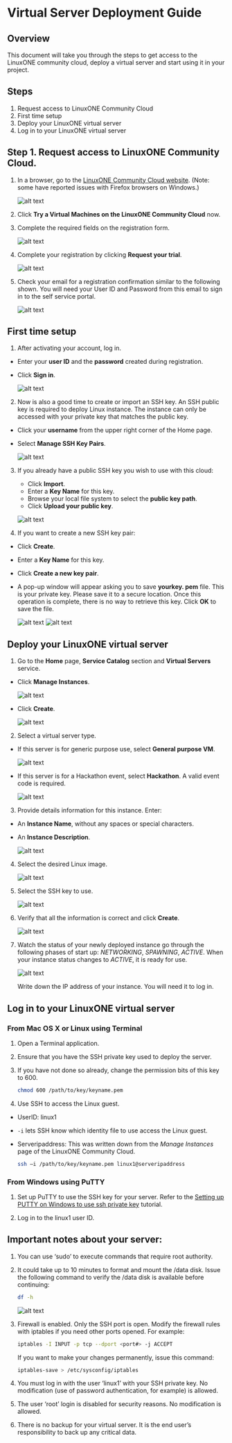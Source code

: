 # Virtual Server Deployment Guide

## Overview
This document will take you through the steps to get access to the LinuxONE community cloud, deploy a virtual server and start using it in your project.

## Steps

1. Request access to LinuxONE Community Cloud
2. First time setup
3. Deploy your LinuxONE virtual server
4. Log in to your LinuxONE virtual server

## Step 1. Request access to LinuxONE Community Cloud.
1) In a browser, go to the [LinuxONE Community Cloud website](https://developer.ibm.com/linuxone). (Note: some have reported issues with Firefox browsers on Windows.)

   ![alt text](images-deploy/dw-home.png "DeveloperWorks LinuxONE Home")

2) Click **Try a Virtual Machines on the LinuxONE Community Cloud** now.

3) Complete the required fields on the registration form.

   ![alt text](images-deploy/registration-form.png "Registration form")

4) Complete your registration by clicking **Request your trial**.

   ![alt text](images-deploy/request-your-trial.png "Submit registration form")

5) Check your email for a registration confirmation similar to the following shown. You will need your User ID and Password from this email to sign in to the self service portal.

   ![alt text](images-deploy/welcome-email.png "Welcome email")

## First time setup

1) After activating your account, log in.

* Enter your **user ID** and the **password** created during registration.
* Click **Sign in**.

   ![alt text](images-deploy/ssp-login.png "Self-Service Portal login page")

2) Now is also a good time to create or import an SSH key. An SSH public key is required to deploy Linux instance. The instance can only be accessed with your private key that matches the public key.
* Click your **username** from the upper right corner of the Home page.

* Select **Manage SSH Key Pairs**.

  ![alt text](images-deploy/manage-key.png "Manage SSH keys")

3) If you already have a public SSH key you wish to use with this cloud:

   * Click **Import**.
   * Enter a **Key Name** for this key.
   * Browse your local file system to select the **public key path**.
   * Click **Upload your public key**.

   ![alt text](images-deploy/upload-key.png "Import SSH key")

4) If you want to create a new SSH key pair:
* Click **Create**.
* Enter a **Key Name** for this key.
* Click **Create a new key pair**.
* A pop-up window will appear asking you to save **yourkey. pem** file. This is your private key.  Please save it to a secure location.  Once this operation is complete, there is no way to retrieve this key. Click **OK** to save the file.

    ![alt text](images-deploy/create-key.png "Create SSH key")
    ![alt text](images-deploy/pem-file.png "Save SSH private key")

## Deploy your LinuxONE virtual server

1) Go to the **Home** page, **Service Catalog** section and **Virtual Servers** service.

* Click **Manage Instances**.

   ![alt text](images-deploy/manage-instances.png "Manage instances")

* Click **Create**.

   ![alt text](images-deploy/create-server.png "Create server")

2) Select a virtual server type.

* If this server is for generic purpose use, select **General purpose VM**.

   ![alt text](images-deploy/create-server-type-general.png "Create server type General purpose")
* If this server is for a Hackathon event, select **Hackathon**.  A valid event code is required.

   ![alt text](images-deploy/create-server-type-hackathon.png "Create server type Hackathon")

3) Provide details information for this instance.  Enter:

* An **Instance Name**, without any spaces or special characters.
* An **Instance Description**.

   ![alt text](images-deploy/create-server-instance-details.png "Create server details")

4) Select the desired Linux image.

   ![alt text](images-deploy/create-server-image.png "Create server image")

5) Select the SSH key to use.

   ![alt text](images-deploy/create-server-select-key.png "Create server SSH key")

6) Verify that all the information is correct and click **Create**.

   ![alt text](images-deploy/create-server-submit.png "Create server submit")

7) Watch the status of your newly deployed instance go through the following phases of start up:  *NETWORKING*, *SPAWNING*,  *ACTIVE*.  When your instance status changes to *ACTIVE*, it is ready for use.

   ![alt text](images-deploy/create-server-status.png "Create server status")

   Write down the IP address of your instance. You will need it to log in.

## Log in to your LinuxONE virtual server

### From Mac OS X or Linux using Terminal

1) Open a Terminal application.
2) Ensure that you have the SSH private key used to deploy the server.
3) If you have not done so already, change the permission bits of this key to 600.

   ```bash
   chmod 600 /path/to/key/keyname.pem
   ```

4) Use SSH to access the Linux guest.

* UserID: linux1

* `-i` lets SSH know which identity file to use access the Linux guest.

* Serveripaddress: This was written down from the *Manage Instances* page of the LinuxONE Community Cloud.

   ```bash
   ssh –i /path/to/key/keyname.pem linux1@serveripaddress
   ```

### From Windows using PuTTY

1) Set up PuTTY to use the SSH key for your server.  Refer to the [Setting up PUTTY on Windows to use ssh private key](http://developer.ibm.com/linuxone/wp-content/uploads/sites/57/2016/02/PUTTY-Set-up.pdf) tutorial.

2) Log in to the linux1 user ID.

## Important notes about your server:
1) You can use ‘sudo’ to execute commands that require root authority.

2) It could take up to 10 minutes to format and mount the /data disk.  Issue the following command to verify the /data disk is available before continuing:

   ```bash
   df -h
   ```

   ![alt text](images-deploy/df.png "Check /data disk")

3) Firewall is enabled. Only the SSH port is open.  Modify the firewall rules with iptables if you need other ports opened. For example:

   ```bash
   iptables -I INPUT -p tcp --dport <port#> -j ACCEPT
   ```

   If you want to make your changes permanently, issue this command:

   ```bash
   iptables-save > /etc/sysconfig/iptables
   ```

4) You must log in with the user ‘linux1’ with your SSH private key. No modification (use of password authentication, for example) is allowed.

5) The user ‘root’ login is disabled for security reasons. No modification is allowed.

6) There is no backup for your virtual server.  It is the end user’s responsibility to back up any critical data.
